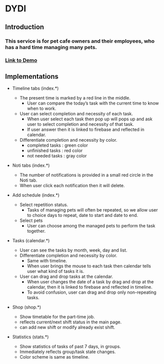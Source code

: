 # DYDI
## Introduction
### This service is for pet cafe owners and their employees, who has a hard time managing many pets.
### [Link to Demo](http://dydi.kojandy.com)

## Implementations
* Timeline tabs (index.\*)
  * The present time is marked by a red line in the middle.
    * User can compare the today’s task with the current time to know when to work.
  * User can select completion and necessity of each task.
    * When user select each task then pop up will pops up and ask user to select completion and necessity of that task.
    * If user answer then it is linked to firebase and reflected in calendar.
  * Differentiate completion and necessity by color.
    * completed tasks : green color
    * unfinished tasks : red color
    * not needed tasks : gray color

* Noti tabs (index.\*)
  * The number of notifications is provided in a small red circle in the Noti tab.
  * When user click each notification then it will delete.

* Add schedule (index.\*)
  * Select repetition status.
    * Tasks of managing pets will often be repeated, so we allow user to choice days to repeat, date to start and date to end.
  * Select pets
    * User can choose among the managed pets to perform the task together.

* Tasks (calendar.\*)
  * User can see the tasks by month, week, day and list.
  * Differentiate completion and necessity by color.
    * Same with timeline.
    * When user brings the mouse to each task then calendar tells user what kind of tasks it is.
  * User can drag and drop tasks at the calendar.
    * When user changes the date of a task by drag and drop at the calendar, then it is linked to firebase and reflected in timeline.
    * To avoid confusion, user can drag and drop only non-repeating tasks.

* Shop (shop.\*)
  * Show  timetable for the part-time job.
  * reflects current/next shift status in the main page.
  * can add new shift or modify already exist shift.

* Statistics (stats.\*)
  * Show statistics of tasks of past 7 days, in groups.
  * Immediately reflects group/task state changes.
  * Color scheme is same as timeline.
